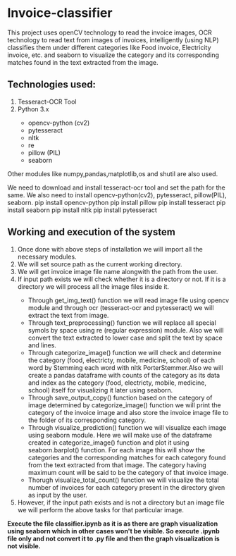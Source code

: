 # Invoice-classifier

This project uses openCV technology to read the invoice images, OCR technology to read text from images of invoices, intelligently (using NLP) classifies them under different categories like Food invoice, Electricity invoice, etc. and seaborn to visualize the category and its corresponding matches found in the text extracted from the image.

## Technologies used:
<ol>
  <li> Tesseract-OCR Tool </li>
  <li> Python 3.x </li>
  <ul>
    <li> opencv-python (cv2) </li>
    <li> pytesseract </li>
    <li> nltk </li>
    <li> re </li>
    <li> pillow (PIL) </li>
    <li> seaborn </li>
  </ul>
</ol>
Other modules like numpy,pandas,matplotlib,os and shutil are also used.

We need to download and install tesseract-ocr tool and set the path for the same.
We also need to install opencv-python(cv2), pytesseract,  pillow(PIL), seaborn.
pip install opencv-python
pip install pillow
pip install tesseract
pip install seaborn
pip install nltk
pip install pytesseract

## Working and execution of the system
<ol>
  <li> Once done with above steps of installation we will import all the necessary modules. </li>
  <li> We will set source path as the current working directory. </li>
  <li> We will get invoice image file name alongwith the path from the user. </li>
  <li> If input path exists we will check whether it is a directory or not. If it is a directory we will process all the image files inside it. </li>
  <ul>
    <li> Through get_img_text() function we will read image file using opencv module and through ocr (tesseract-ocr and pytesseract) we will extract the text from image. </li>
    <li> Through text_preprocessing() function we will replace all special symols by space using re (regular expression) module. Also we will convert the text extracted to lower case and split the text by space and lines. </li>
    <li> Through categorize_image() function we will check and determine the category (food, electricty, mobile, medicine, school) of each word by Stemming each word with nltk PorterStemmer.Also we will create a pandas dataframe with counts of the category as its data and index as the category (food, electricty, mobile, medicine, school) itself for visualizing it later using seaborn. </li>
    <li> Through save_output_copy() function based on the category of image determined by categorize_image() function we will print the category of the invoice image and also store the invoice image file to the folder of its corresponding category. </li>
    <li> Through visualize_prediction() function we will visualize each image using seaborn module. Here we will make use of the dataframe created in categorize_image() function and plot it using seaborn.barplot() function. For each image this will show the categories and the corresponding matches for each category found from the text extracted from that image. The category having maximum count will be said to be the category of that invoice image. </li>
    <li> Thorugh visualize_total_count() function we will visualize the total number of invoices for each category present in the directory given as input by the user. </li>
  </ul>
 <li> However, if the input path exists and is not a directory but an image file we will perform the above tasks for that particular image. </li>
</ol>


<b> Execute the file classifier.ipynb as it is as there are graph visualization using seaborn which in other cases won't be visible. So execute .ipynb file only and not convert it to .py file and then the graph visualization is not visible. </b>
